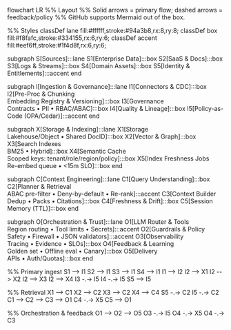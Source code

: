 flowchart LR
  %% Layout
  %% Solid arrows = primary flow; dashed arrows = feedback/policy
  %% GitHub supports Mermaid out of the box.

  %% Styles
  classDef lane fill:#ffffff,stroke:#94a3b8,rx:8,ry:8;
  classDef box  fill:#f8fafc,stroke:#334155,rx:6,ry:6;
  classDef accent fill:#eef6ff,stroke:#1f4d8f,rx:6,ry:6;

  subgraph S[Sources]:::lane
    S1[Enterprise Data]:::box
    S2[SaaS & Docs]:::box
    S3[Logs & Streams]:::box
    S4[Domain Assets]:::box
    S5[Identity & Entitlements]:::accent
  end

  subgraph I[Ingestion & Governance]:::lane
    I1[Connectors & CDC]:::box
    I2[Pre-Proc & Chunking<br/>Embedding Registry & Versioning]:::box
    I3[Governance<br/>Contracts • PII • RBAC/ABAC]:::box
    I4[Quality & Lineage]:::box
    I5[Policy-as-Code (OPA/Cedar)]:::accent
  end

  subgraph X[Storage & Indexing]:::lane
    X1[Storage<br/>Lakehouse/Object • Shared DocID]:::box
    X2[Vector & Graph]:::box
    X3[Search Indexes<br/>BM25 • Hybrid]:::box
    X4[Semantic Cache<br/>Scoped keys: tenant/role/region/policy]:::box
    X5[Index Freshness Jobs<br/>Re-embed queue • &lt;15m SLO]:::box
  end

  subgraph C[Context Engineering]:::lane
    C1[Query Understanding]:::box
    C2[Planner & Retrieval<br/>ABAC pre-filter • Deny-by-default • Re-rank]:::accent
    C3[Context Builder<br/>Dedup • Packs • Citations]:::box
    C4[Freshness & Drift]:::box
    C5[Session Memory (TTL)]:::box
  end

  subgraph O[Orchestration & Trust]:::lane
    O1[LLM Router & Tools<br/>Region routing • Tool limits • Secrets]:::accent
    O2[Guardrails & Policy<br/>Safety • Firewall • JSON validators]:::accent
    O3[Observability<br/>Tracing • Evidence • SLOs]:::box
    O4[Feedback & Learning<br/>Golden set • Offline eval • Canary]:::box
    O5[Delivery<br/>APIs • Auth/Quotas]:::box
  end

  %% Primary ingest
  S1 --> I1
  S2 --> I1
  S3 --> I1
  S4 --> I1
  I1 --> I2
  I2 --> X1
  I2 --> X2
  I2 --> X3
  I2 --> X4
  I3 -.-> I5
  I4 -.-> I5
  S5 --> I5

  %% Retrieval
  X1 --> C1
  X2 --> C2
  X3 --> C2
  X4 --> C4
  S5 -.-> C2
  I5 -.-> C2
  C1 --> C2 --> C3 --> O1
  C4 -.-> X5
  C5 --> O1

  %% Orchestration & feedback
  O1 --> O2 --> O5
  O3 -.-> I5
  O4 -.-> X5
  O4 -.-> C3
